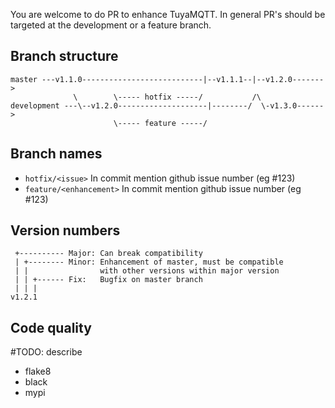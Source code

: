 You are welcome to do PR to enhance TuyaMQTT. In general PR's should be targeted at the development or a feature branch.

Branch structure
----------------
```
master ---v1.1.0---------------------------|--v1.1.1--|--v1.2.0------->
              \        \----- hotfix -----/           /\
development ---\--v1.2.0--------------------|--------/  \-v1.3.0------>
                       \----- feature -----/
```

Branch names
-----------------
* `hotfix/<issue>`        In commit mention github issue number (eg #123)
* `feature/<enhancement>` In commit mention github issue number (eg #123)

Version numbers
-----------------
```
 +---------- Major: Can break compatibility
 | +-------- Minor: Enhancement of master, must be compatible 
 | |                with other versions within major version
 | | +------ Fix:   Bugfix on master branch
 | | |
v1.2.1
```

Code quality
-----------------
#TODO: describe
- flake8
- black
- mypi